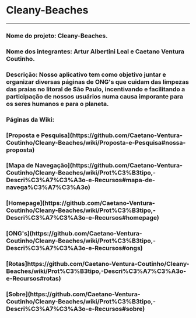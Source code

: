# Cleany-Beaches
<html lang: pt-br>
<hr>
<h3>Nome do projeto: Cleany-Beaches.</h3>

<h3>Nome dos integrantes: Artur Albertini Leal e Caetano Ventura Coutinho.</h3>

<h3>Descrição: Nosso aplicativo tem como objetivo juntar e organizar diversas páginas de ONG's que cuidam das limpezas das praias no litoral de São Paulo, incentivando e facilitando a participação de nossos usuários numa causa imporante para os seres humanos e para o planeta.<h3>

<h3>Páginas da Wiki:</h3>
<h3>[Proposta e Pesquisa](https://github.com/Caetano-Ventura-Coutinho/Cleany-Beaches/wiki/Proposta-e-Pesquisa#nossa-proposta) </h3>
<h3>[Mapa de Navegação](https://github.com/Caetano-Ventura-Coutinho/Cleany-Beaches/wiki/Prot%C3%B3tipo,-Descri%C3%A7%C3%A3o-e-Recursos#mapa-de-navega%C3%A7%C3%A3o)</h3>
<h3>[Homepage](https://github.com/Caetano-Ventura-Coutinho/Cleany-Beaches/wiki/Prot%C3%B3tipo,-Descri%C3%A7%C3%A3o-e-Recursos#homepage)</h3>
<h3>[ONG's](https://github.com/Caetano-Ventura-Coutinho/Cleany-Beaches/wiki/Prot%C3%B3tipo,-Descri%C3%A7%C3%A3o-e-Recursos#ongs)</h3>
<h3>[Rotas]https://github.com/Caetano-Ventura-Coutinho/Cleany-Beaches/wiki/Prot%C3%B3tipo,-Descri%C3%A7%C3%A3o-e-Recursos#rotas)</h3>
<h3>[Sobre](https://github.com/Caetano-Ventura-Coutinho/Cleany-Beaches/wiki/Prot%C3%B3tipo,-Descri%C3%A7%C3%A3o-e-Recursos#sobre)</h3>
